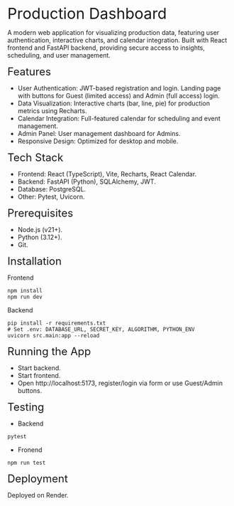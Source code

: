 <span style="font-size: 34px;"> Production Dashboard </span>

A modern web application for visualizing production data, featuring user authentication, interactive charts, and calendar integration. Built with React frontend and FastAPI backend, providing secure access to insights, scheduling, and user management.

<span style="font-size: 24px;"> Features </span>

- User Authentication: JWT-based registration and login. Landing page with buttons for Guest (limited access) and Admin (full access) login.
- Data Visualization: Interactive charts (bar, line, pie) for production metrics using Recharts.
- Calendar Integration: Full-featured calendar for scheduling and event management.
- Admin Panel: User management dashboard for Admins.
- Responsive Design: Optimized for desktop and mobile.

<span style="font-size: 24px;">Tech Stack </span>

- Frontend: React (TypeScript), Vite, Recharts, React Calendar.
- Backend: FastAPI (Python), SQLAlchemy, JWT.
- Database: PostgreSQL.
- Other: Pytest, Uvicorn.

<span style="font-size: 24px;"> Prerequisites </span>

- Node.js (v21+).
- Python (3.12+).
- Git.

<span style="font-size: 24px;">Installation</span>

Frontend

```cd frontend
npm install
npm run dev
```

Backend

```cd server
pip install -r requirements.txt
# Set .env: DATABASE_URL, SECRET_KEY, ALGORITHM, PYTHON_ENV
uvicorn src.main:app --reload
```

<span style="font-size: 24px;">Running the App </span>

- Start backend.
- Start frontend.
- Open http://localhost:5173, register/login via form or use Guest/Admin buttons.

<span style="font-size: 24px;">Testing </span>

- Backend

```cd server
pytest
```

- Fronend

```cd client
npm run test
```

<span style="font-size: 24px;"> Deployment </span>

Deployed on Render.
